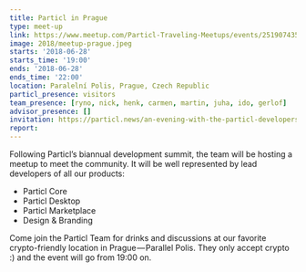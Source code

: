 ```yaml
---
title: Particl in Prague
type: meet-up
link: https://www.meetup.com/Particl-Traveling-Meetups/events/251907435/
image: 2018/meetup-prague.jpeg
starts: '2018-06-28'
starts_time: '19:00'
ends: '2018-06-28'
ends_time: '22:00'
location: Paralelní Polis, Prague, Czech Republic
particl_presence: visitors
team_presence: [ryno, nick, henk, carmen, martin, juha, ido, gerlof]
advisor_presence: []
invitation: https://particl.news/an-evening-with-the-particl-developers-d000e029c3de
report:
---
```


Following Particl’s biannual development summit, the team will be hosting a meetup to meet the community. It will be well represented by lead developers of all our products:

- Particl Core
- Particl Desktop
- Particl Marketplace
- Design & Branding

Come join the Particl Team for drinks and discussions at our favorite crypto-friendly location in Prague — Parallel Polis. They only accept crypto :) and the event will go from 19:00 on.